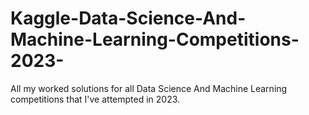 # Kaggle-Data-Science-And-Machine-Learning-Competitions-2023-
All my worked solutions for all Data Science And Machine Learning competitions that I've attempted in 2023. 
